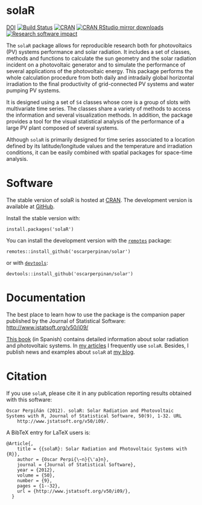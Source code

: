 solaR
=====
[DOI](http://dx.doi.org/10.18637/jss.v050.i09)
[![Build Status](https://travis-ci.org/oscarperpinan/solar.svg?branch=master)](https://travis-ci.org/oscarperpinan/solar)
[![CRAN](http://www.r-pkg.org/badges/version/solaR)](http://www.r-pkg.org/pkg/solaR)
[![CRAN RStudio mirror downloads](http://cranlogs.r-pkg.org/badges/solaR)](http://www.r-pkg.org/pkg/solaR)
[![Research software impact](http://depsy.org/api/package/cran/solaR/badge.svg)](http://depsy.org/package/r/solaR)


The `solaR` package allows for reproducible research both for
photovoltaics (PV) systems performance and solar radiation. It
includes a set of classes, methods and functions to calculate the sun
geometry and the solar radiation incident on a photovoltaic generator
and to simulate the performance of several applications of the
photovoltaic energy. This package performs the whole calculation
procedure from both daily and intradaily global horizontal irradiation
to the final productivity of grid-connected PV systems and water
pumping PV systems.

It is designed using a set of `S4` classes whose core is a group of
slots with multivariate time series. The classes share a variety of
methods to access the information and several visualization
methods. In addition, the package provides a tool for the visual
statistical analysis of the performance of a large PV plant composed
of several systems.

Although `solaR` is primarily designed for time series associated to a
location defined by its latitude/longitude values and the temperature
and irradiation conditions, it can be easily combined with spatial
packages for space-time analysis.

# Software #

The stable version of solaR is hosted at
[CRAN](https://cran.r-project.org/package=solaR). The development
version is available at
[GitHub](http://github.com/oscarperpinan/solar/).

Install the stable version with:

    install.packages('solaR')

You can install the development version with the [`remotes`](https://github.com/MangoTheCat/remotes#installation) package:

	remotes::install_github('oscarperpinan/solar')

or with [`devtools`](https://github.com/hadley/devtools):

    devtools::install_github('oscarperpinan/solar')

# Documentation #

The best place to learn how to use the package is the companion paper
published by the Journal of Statistical Software:
http://www.jstatsoft.org/v50/i09/

[This book](http://procomun.wordpress.com/documentos/libroesf/) (in
Spanish) contains detailed information about solar radiation and
photovoltaic systems. In
[my articles](http://oscarperpinan.github.io/) I frequently use
`solaR`. Besides, I publish news and examples about `solaR` at
[my blog](http://procomun.wordpress.com/).

# Citation #

If you use `solaR`, please cite it in any publication reporting
results obtained with this software:

    Oscar Perpiñán (2012). solaR: Solar Radiation and Photovoltaic
    Systems with R, Journal of Statistical Software, 50(9), 1-32. URL
		http://www.jstatsoft.org/v50/i09/.

A BibTeX entry for LaTeX users is:

    @Article{,
        title = {{solaR}: Solar Radiation and Photovoltaic Systems with {R}},
        author = {Oscar Perpi{\~n}{\'a}n},
        journal = {Journal of Statistical Software},
        year = {2012},
        volume = {50},
        number = {9},
        pages = {1--32},
        url = {http://www.jstatsoft.org/v50/i09/},
      }

